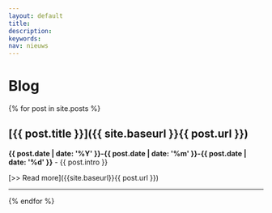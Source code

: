 ```yaml
---
layout: default
title:
description:
keywords:
nav: nieuws
---
```


# Blog


{% for post in site.posts %}

<amp-img noloading width="100" height="100" alt="{{ post.title }}" layout="responsive" src="{{site.static-url}}{{ post.image }}" class="photo pull-left"></amp-img>

## [{{ post.title }}]({{ site.baseurl }}{{ post.url }})

**{{ post.date | date: '%Y' }}-{{ post.date | date: '%m' }}-{{ post.date | date: '%d' }}** -
  {{ post.intro }}

  [>> Read more]({{site.baseurl}}{{ post.url }})



  * * *

{% endfor %}
